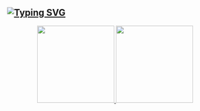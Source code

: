 #
## [![Typing SVG](https://readme-typing-svg.herokuapp.com/?color=d6699e&size50&center=true&vCenter=true&width=970&lines=Hello,+I'+am+Gabriel!;Welcome!☕)](https://git.io/typing-svg)
<div align="center">
  <a href="https://github.com/thegabriell">
  <img height="180em" src="https://github-readme-stats.vercel.app/api?username=thegabriell&show_icons=true&theme=midnight-purple&include_all_commits=true&count_private=true"/>
  <img height="180em" src="https://github-readme-stats.vercel.app/api/top-langs/?username=rafaballerini&layout=compact&langs_count=7&theme=midnight-purple"/>
</div>
